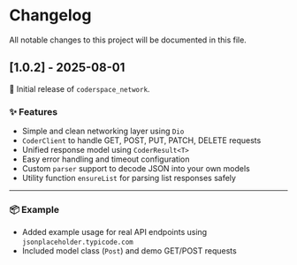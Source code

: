 # Changelog

All notable changes to this project will be documented in this file.

## [1.0.2] - 2025-08-01

🎉 Initial release of `coderspace_network`.

### ✨ Features
- Simple and clean networking layer using `Dio`
- `CoderClient` to handle GET, POST, PUT, PATCH, DELETE requests
- Unified response model using `CoderResult<T>`
- Easy error handling and timeout configuration
- Custom `parser` support to decode JSON into your own models
- Utility function `ensureList` for parsing list responses safely

---

### 📦 Example
- Added example usage for real API endpoints using `jsonplaceholder.typicode.com`
- Included model class (`Post`) and demo GET/POST requests
